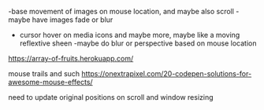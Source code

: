 -base movement of images on mouse location, and maybe also scroll
-maybe have images fade or blur
- cursor hover on media icons and maybe more, maybe like a moving reflextive sheen
-maybe do blur or perspective based on mouse location

https://array-of-fruits.herokuapp.com/


mouse trails and such
https://onextrapixel.com/20-codepen-solutions-for-awesome-mouse-effects/

need to update original positions on scroll and window resizing

